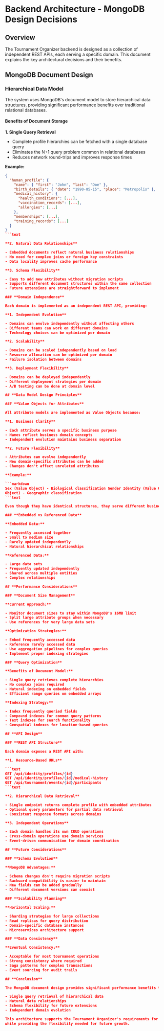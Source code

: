 # **Backend Architecture - MongoDB Design Decisions**

## **Overview**

The Tournament Organizer backend is designed as a collection of independent REST APIs, each serving a specific domain.
This document explains the key architectural decisions and their benefits.

## **MongoDB Document Design**

### **Hierarchical Data Model**

The system uses MongoDB's document model to store hierarchical data structures, providing significant performance
benefits over traditional relational databases.

#### **Benefits of Document Storage**

**1. Single Query Retrieval**

- Complete profile hierarchies can be fetched with a single database query
- Eliminates the N+1 query problem common in relational databases
- Reduces network round-trips and improves response times

**Example:**

```json
{
  "human_profile": {
    "name": { "first": "John", "last": "Doe" },
    "birth_details": { "date": "1990-05-15", "place": "Metropolis" },
    "medical_history": {
      "health_conditions": [...],
      "vaccination_records": [...],
      "allergies": [...]
    },
    "memberships": [...],
    "training_records": [...]
  }
}
```text

**2. Natural Data Relationships**

- Embedded documents reflect natural business relationships
- No need for complex joins or foreign key constraints
- Data locality improves cache performance

**3. Schema Flexibility**

- Easy to add new attributes without migration scripts
- Supports different document structures within the same collection
- Future extensions are straightforward to implement

### **Domain Independence**

Each domain is implemented as an independent REST API, providing:

**1. Independent Evolution**

- Domains can evolve independently without affecting others
- Different teams can work on different domains
- Technology choices can be optimized per domain

**2. Scalability**

- Domains can be scaled independently based on load
- Resource allocation can be optimized per domain
- Failure isolation between domains

**3. Deployment Flexibility**

- Domains can be deployed independently
- Different deployment strategies per domain
- A/B testing can be done at domain level

## **Data Model Design Principles**

### **Value Objects for Attributes**

All attribute models are implemented as Value Objects because:

**1. Business Clarity**

- Each attribute serves a specific business purpose
- Names reflect business domain concepts
- Independent evolution maintains business separation

**2. Future Flexibility**

- Attributes can evolve independently
- New domain-specific attributes can be added
- Changes don't affect unrelated attributes

**Example:**

```markdown
Sex (Value Object) - Biological classification Gender Identity (Value Object) - Personal identity Country (Value
Object) - Geographic classification
```text

Even though they have identical structures, they serve different business purposes and can evolve independently.

### **Embedded vs Referenced Data**

**Embedded Data:**

- Frequently accessed together
- Small to medium size
- Rarely updated independently
- Natural hierarchical relationships

**Referenced Data:**

- Large data sets
- Frequently updated independently
- Shared across multiple entities
- Complex relationships

## **Performance Considerations**

### **Document Size Management**

**Current Approach:**

- Monitor document sizes to stay within MongoDB's 16MB limit
- Split large attribute groups when necessary
- Use references for very large data sets

**Optimization Strategies:**

- Embed frequently accessed data
- Reference rarely accessed data
- Use aggregation pipelines for complex queries
- Implement proper indexing strategies

### **Query Optimization**

**Benefits of Document Model:**

- Single query retrieves complete hierarchies
- No complex joins required
- Natural indexing on embedded fields
- Efficient range queries on embedded arrays

**Indexing Strategy:**

- Index frequently queried fields
- Compound indexes for common query patterns
- Text indexes for search functionality
- Geospatial indexes for location-based queries

## **API Design**

### **REST API Structure**

Each domain exposes a REST API with:

**1. Resource-Based URLs**

```text
GET /api/identity/profiles/{id}
GET /api/identity/profiles/{id}/medical-history
GET /api/tournament/events/{id}/participants
```text

**2. Hierarchical Data Retrieval**

- Single endpoint returns complete profile with embedded attributes
- Optional query parameters for partial data retrieval
- Consistent response formats across domains

**3. Independent Operations**

- Each domain handles its own CRUD operations
- Cross-domain operations use domain services
- Event-driven communication for domain coordination

## **Future Considerations**

### **Schema Evolution**

**MongoDB Advantages:**

- Schema changes don't require migration scripts
- Backward compatibility is easier to maintain
- New fields can be added gradually
- Different document versions can coexist

### **Scalability Planning**

**Horizontal Scaling:**

- Sharding strategies for large collections
- Read replicas for query distribution
- Domain-specific database instances
- Microservices architecture support

### **Data Consistency**

**Eventual Consistency:**

- Acceptable for most tournament operations
- Strong consistency where required
- Saga patterns for complex transactions
- Event sourcing for audit trails

## **Conclusion**

The MongoDB document design provides significant performance benefits through:

- Single query retrieval of hierarchical data
- Natural data relationships
- Schema flexibility for future extensions
- Independent domain evolution

This architecture supports the Tournament Organizer's requirements for performance, scalability, and maintainability
while providing the flexibility needed for future growth.
